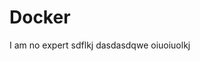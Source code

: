 # Docker
I am no expert sdflkj dasdasdqwe oiuoiuolkj 
<!--stackedit_data:
eyJoaXN0b3J5IjpbMTI0Njc2MzQ5NiwzMTUzNzI1MjAsLTIwOD
g3NDY2MTJdfQ==
-->